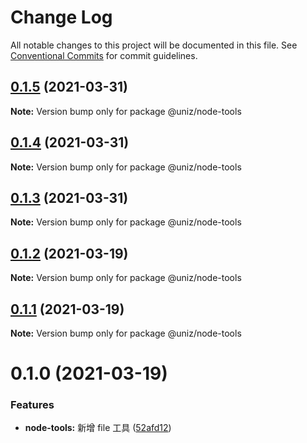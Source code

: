 # Change Log

All notable changes to this project will be documented in this file.
See [Conventional Commits](https://conventionalcommits.org) for commit guidelines.

## [0.1.5](https://github.com/uni-zheng/tools/compare/@uniz/node-tools@0.1.4...@uniz/node-tools@0.1.5) (2021-03-31)

**Note:** Version bump only for package @uniz/node-tools





## [0.1.4](https://github.com/uni-zheng/tools/compare/@uniz/node-tools@0.1.3...@uniz/node-tools@0.1.4) (2021-03-31)

**Note:** Version bump only for package @uniz/node-tools





## [0.1.3](https://github.com/uni-zheng/tools/compare/@uniz/node-tools@0.1.2...@uniz/node-tools@0.1.3) (2021-03-31)

**Note:** Version bump only for package @uniz/node-tools





## [0.1.2](https://github.com/uni-zheng/tools/compare/@uniz/node-tools@0.1.1...@uniz/node-tools@0.1.2) (2021-03-19)

**Note:** Version bump only for package @uniz/node-tools





## [0.1.1](https://github.com/uni-zheng/tools/compare/@uniz/node-tools@0.1.0...@uniz/node-tools@0.1.1) (2021-03-19)

**Note:** Version bump only for package @uniz/node-tools





# 0.1.0 (2021-03-19)


### Features

* **node-tools:** 新增 file 工具 ([52afd12](https://github.com/uni-zheng/tools/commit/52afd12c7330c98f4002c6ba9bae81f5c157d0dc))
